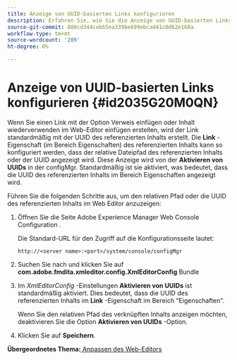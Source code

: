 ```yaml
---
title: Anzeige von UUID-basierten Links konfigurieren
description: Erfahren Sie, wie Sie die Anzeige von UUID-basierten Links konfigurieren.
source-git-commit: 880cd344ceb65ea339be699ebcad41c0d62e168a
workflow-type: tm+mt
source-wordcount: '209'
ht-degree: 0%

---
```


# Anzeige von UUID-basierten Links konfigurieren {#id2035G20M0QN}

Wenn Sie einen Link mit der Option Verweis einfügen oder Inhalt wiederverwenden im Web-Editor einfügen erstellen, wird der Link standardmäßig mit der UUID des referenzierten Inhalts erstellt. Die **Link** -Eigenschaft \(im Bereich Eigenschaften\) des referenzierten Inhalts kann so konfiguriert werden, dass der relative Dateipfad des referenzierten Inhalts oder der UUID angezeigt wird. Diese Anzeige wird von der **Aktivieren von UUIDs** in der configMgr. Standardmäßig ist sie aktiviert, was bedeutet, dass die UUID des referenzierten Inhalts im Bereich Eigenschaften angezeigt wird.

Führen Sie die folgenden Schritte aus, um den relativen Pfad oder die UUID des referenzierten Inhalts im Web Editor anzuzeigen:

1. Öffnen Sie die Seite Adobe Experience Manager Web Console Configuration .

   Die Standard-URL für den Zugriff auf die Konfigurationsseite lautet:

   ```http
   http://<server name>:<port>/system/console/configMgr
   ```

1. Suchen Sie nach und klicken Sie auf **com.adobe.fmdita.xmleditor.config.XmlEditorConfig** Bundle

1. Im *XmlEditorConfig* -Einstellungen **Aktivieren von UUIDs** ist standardmäßig aktiviert. Dies bedeutet, dass die UUID des referenzierten Inhalts im **Link** -Eigenschaft im Bereich &quot;Eigenschaften&quot;.

   Wenn Sie den relativen Pfad des verknüpften Inhalts anzeigen möchten, deaktivieren Sie die Option **Aktivieren von UUIDs** -Option.

1. Klicken Sie auf **Speichern**.


**Übergeordnetes Thema:**[ Anpassen des Web-Editors](conf-web-editor.md)
